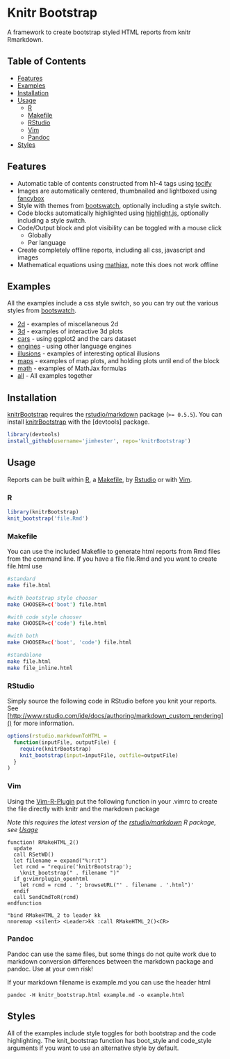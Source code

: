 # Knitr Bootstrap #

A framework to create bootstrap styled HTML reports from knitr Rmarkdown.

## Table of Contents

* [Features](#features)
* [Examples](#examples)
* [Installation](#installation)
* [Usage](#usage)
  * [R](#Rfunction)
  * [Makefile](#makefile)
  * [RStudio](#rstudio)
  * [Vim](#vim)
  * [Pandoc](#pandoc)
* [Styles](#styles)

## Features ##
* Automatic table of contents constructed from h1-4 tags using [tocify]
* Images are automatically centered, thumbnailed and lightboxed using [fancybox]
* Style with themes from [bootswatch], optionally including a style switch.
* Code blocks automatically highlighted using [highlight.js], optionally including a style switch.
* Code/Output block and plot visibility can be toggled with a mouse click
  * Globally
  * Per language
* Create completely offline reports, including all css, javascript and images
* Mathematical equations using [mathjax], note this does not work offline

## Examples ##
All the examples include a css style switch, so you can try out the various styles from [bootswatch].

* [2d] - examples of miscellaneous 2d
* [3d] - examples of interactive 3d plots
* [cars] - using ggplot2 and the cars dataset
* [engines] - using other language engines
* [illusions] - examples of interesting optical illusions
* [maps] - examples of map plots, and holding plots until end of the block
* [math] - examples of MathJax formulas
* [all] - All examples together

## Installation ##

[knitrBootstrap] requires the [rstudio/markdown] package (`>= 0.5.5`). You can
install [knitrBootstrap] with the [devtools] package.

```r
library(devtools)
install_github(username='jimhester', repo='knitrBootstrap')
```
## Usage ##

Reports can be built within [R](#Rfunction), a [Makefile](#makefile), by [Rstudio](#rstudio) or with [Vim](#vim).
### R ###
```r
library(knitrBootstrap)
knit_bootstrap('file.Rmd')
```

### Makefile ###

You can use the included Makefile to generate html reports from Rmd files from
the command line.  If you have a file file.Rmd and you want to create file.html use

```bash
#standard
make file.html

#with bootstrap style chooser
make CHOOSER=c('boot') file.html

#with code style chooser
make CHOOSER=c('code') file.html

#with both
make CHOOSER=c('boot', 'code') file.html

#standalone
make file.html
make file_inline.html
```

### RStudio ###

Simply source the following code in RStudio before you knit your reports.
See [http://www.rstudio.com/ide/docs/authoring/markdown_custom_rendering]() for more information.

```r
options(rstudio.markdownToHTML =
  function(inputFile, outputFile) {
    require(knitrBootstrap)
    knit_bootstrap(input=inputFile, outfile=outputFile)
  }
)
```

### Vim ###

Using the [Vim-R-Plugin](https://github.com/vim-scripts/Vim-R-plugin) put the following function in your .vimrc to create the file directly with knitr and the markdown package

*Note this requires the latest version of the [rstudio/markdown] R package, see [Usage](#usage)*
```vim
function! RMakeHTML_2()
  update
  call RSetWD()
  let filename = expand("%:r:t")
  let rcmd = "require('knitrBootstrap');
    \knit_bootstrap(" . filename ")"
  if g:vimrplugin_openhtml
    let rcmd = rcmd . '; browseURL("' . filename . '.html")'
  endif
  call SendCmdToR(rcmd)
endfunction

"bind RMakeHTML_2 to leader kk
nnoremap <silent> <Leader>kk :call RMakeHTML_2()<CR>
```

### Pandoc ###
Pandoc can use the same files, but some things do not quite work due to
markdown conversion differences between the markdown package and pandoc.  Use
at your own risk!

If your markdown filename is example.md you can use the header html
```console
pandoc -H knitr_bootstrap.html example.md -o example.html
```

## Styles ##

All of the examples include style toggles for both bootstrap and the code
highlighting.  The knit_bootstrap function has boot_style and code_style
arguments if you want to use an alternative style by default.

[highlight.js]: https://github.com/isagalaev/highlight.js
[tocify]: http://gregfranko.com/jquery.tocify.js
[rstudio/markdown]: https://github.com/rstudio/markdown
[knitrBootstrap]: https://github.com/jimhester/knitrBootstrap
[fancybox]: http://fancyapps.com/fancybox
[mathjax]: http://mathjax.org
[bootswatch]: http://bootswatch.com

[2d]: http://htmlpreview.github.com/?https://github.com/jimhester/knitrBootstrap/blob/master/inst/doc/two-D.html
[3d]: http://htmlpreview.github.com/?https://github.com/jimhester/knitrBootstrap/blob/master/inst/doc/three-D.html
[all]: http://htmlpreview.github.com/?https://github.com/jimhester/knitrBootstrap/blob/master/inst/doc/all.html
[cars]: http://htmlpreview.github.com/?https://github.com/jimhester/knitrBootstrap/blob/master/inst/doc/cars.html
[engines]: http://htmlpreview.github.com/?https://github.com/jimhester/knitrBootstrap/blob/master/inst/doc/engines.html
[illusions]: http://htmlpreview.github.com/?https://github.com/jimhester/knitrBootstrap/blob/master/inst/doc/illusions.html
[maps]: http://htmlpreview.github.com/?https://github.com/jimhester/knitrBootstrap/blob/master/inst/doc/maps.html
[math]: http://htmlpreview.github.com/?https://github.com/jimhester/knitrBootstrap/blob/master/inst/doc/math.html
